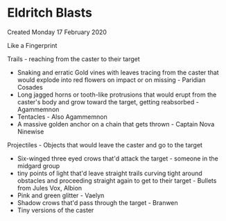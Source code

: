 # Eldritch Blasts
Created Monday 17 February 2020

Like a Fingerprint

Trails - reaching from the caster to their target

* Snaking and erratic Gold vines with leaves tracing from the caster that would explode into red flowers on impact or on missing - Paridian Cosades
* Long jagged horns or tooth-like protrusions that would erupt from the caster's body and grow toward the target, getting reabsorbed - Agammemnon
* Tentacles - Also Agammemnon
* A massive golden anchor on a chain that gets thrown - Captain Nova Ninewise


Projectiles - Objects that would leave the caster and go to the target

* Six-winged three eyed crows that'd attack the target - someone in the midgard group
* tiny points of light that'd leave straight trails curving tight around obstacles and proceeding straight again to get to their target - Bullets from Jules Vox, Albion
* Pink and green glitter - Vaelyn
* Shadow crows that'd  pass through the target - Branwen
* Tiny versions of the caster


